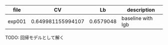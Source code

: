 | file | CV | Lb | description | 
| - | - | - | - |
| exp001 | 0.649981155994107 | 0.6579048 | baseline with lgb |

TODO: 回帰モデルとして解く